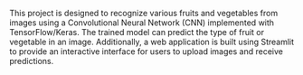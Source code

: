 This project is designed to recognize various fruits and vegetables from images using a Convolutional Neural Network (CNN) implemented with TensorFlow/Keras. The trained model can predict the type of fruit or vegetable in an image. Additionally, a web application is built using Streamlit to provide an interactive interface for users to upload images and receive predictions.
